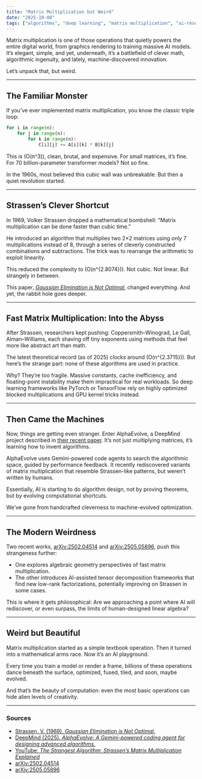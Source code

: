 ```yaml
---
title: "Matrix Multiplication but Weird"
date: "2025-10-08"
tags: ["algorithms", "deep learning", "matrix multiplication", "ai-research"]
---
```


Matrix multiplication is one of those operations that quietly powers the entire digital world, from graphics rendering to training massive AI models. It’s elegant, simple, and yet, underneath, it’s a battlefield of clever math, algorithmic ingenuity, and lately, machine-discovered innovation.

Let’s unpack that, but weird.

---

## The Familiar Monster

If you’ve ever implemented matrix multiplication, you know the classic triple loop:

```python
for i in range(n):
    for j in range(n):
        for k in range(n):
            C[i][j] += A[i][k] * B[k][j]
```

This is (O(n^3)), clean, brutal, and expensive. For small matrices, it’s fine. For 70 billion-parameter transformer models? Not so fine.

In the 1960s, most believed this cubic wall was unbreakable. But then a quiet revolution started.

---

## Strassen’s Clever Shortcut

In 1969, Volker Strassen dropped a mathematical bombshell:
"Matrix multiplication can be done faster than cubic time."

He introduced an algorithm that multiplies two 2×2 matrices using only 7 multiplications instead of 8, through a series of cleverly constructed combinations and subtractions. The trick was to rearrange the arithmetic to exploit linearity.

This reduced the complexity to (O(n^{2.8074})).
Not cubic. Not linear. But strangely in between.

This paper, [*Gaussian Elimination is Not Optimal*](https://www.cise.ufl.edu/~sahni/papers/strassen.pdf), changed everything. And yet, the rabbit hole goes deeper.

---

## Fast Matrix Multiplication: Into the Abyss

After Strassen, researchers kept pushing:
Coppersmith–Winograd, Le Gall, Alman–Williams, each shaving off tiny exponents using methods that feel more like abstract art than math.

The latest theoretical record (as of 2025) clocks around (O(n^{2.3715})).
But here’s the strange part: none of these algorithms are used in practice.

Why? They’re too fragile. Massive constants, cache inefficiency, and floating-point instability make them impractical for real workloads. So deep learning frameworks like PyTorch or TensorFlow rely on highly optimized blocked multiplications and GPU kernel tricks instead.

---

## Then Came the Machines

Now, things are getting even stranger. Enter AlphaEvolve, a DeepMind project described in [their recent paper](https://storage.googleapis.com/deepmind-media/DeepMind.com/Blog/alphaevolve-a-gemini-powered-coding-agent-for-designing-advanced-algorithms/AlphaEvolve.pdf).
It’s not just multiplying matrices, it’s learning how to invent algorithms.

AlphaEvolve uses Gemini-powered code agents to search the algorithmic space, guided by performance feedback. It recently rediscovered variants of matrix multiplication that resemble Strassen-like patterns, but weren’t written by humans.

Essentially, AI is starting to do algorithm design, not by proving theorems, but by evolving computational shortcuts.

We’ve gone from handcrafted cleverness to machine-evolved optimization.

---

## The Modern Weirdness

Two recent works, [arXiv:2502.04514](https://arxiv.org/pdf/2502.04514) and [arXiv:2505.05896](https://arxiv.org/pdf/2505.05896), push this strangeness further:

* One explores algebraic geometry perspectives of fast matrix multiplication.
* The other introduces AI-assisted tensor decomposition frameworks that find new low-rank factorizations, potentially improving on Strassen in some cases.

This is where it gets philosophical:
Are we approaching a point where AI will rediscover, or even surpass, the limits of human-designed linear algebra?

---

## Weird but Beautiful

Matrix multiplication started as a simple textbook operation.
Then it turned into a mathematical arms race.
Now it’s an AI playground.

Every time you train a model or render a frame, billions of these operations dance beneath the surface, optimized, fused, tiled, and soon, maybe evolved.

And that’s the beauty of computation: even the most basic operations can hide alien levels of creativity.

---

### Sources

* [Strassen, V. (1969). *Gaussian Elimination is Not Optimal.*](https://www.cise.ufl.edu/~sahni/papers/strassen.pdf)
* [DeepMind (2025). *AlphaEvolve: A Gemini-powered coding agent for designing advanced algorithms.*](https://storage.googleapis.com/deepmind-media/DeepMind.com/Blog/alphaevolve-a-gemini-powered-coding-agent-for-designing-advanced-algorithms/AlphaEvolve.pdf)
* [YouTube: *The Strangest Algorithm: Strassen’s Matrix Multiplication Explained*](https://www.youtube.com/watch?v=xsZk3c7Oxyw)
* [arXiv:2502.04514](https://arxiv.org/pdf/2502.04514)
* [arXiv:2505.05896](https://arxiv.org/pdf/2505.05896)
